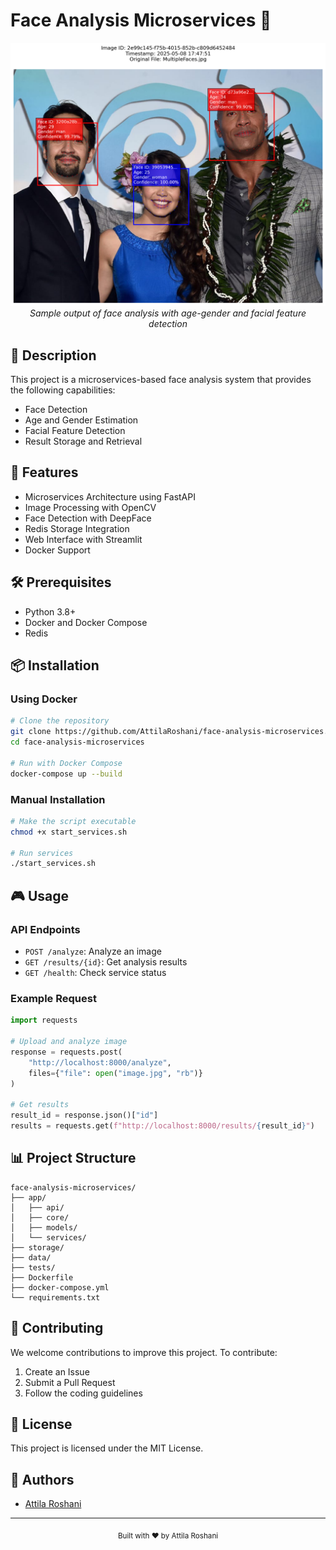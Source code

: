 # Face Analysis Microservices 🎯

<div align="center">
  <img src="output/2e99c145-f75b-4015-852b-c809d6452484.png" alt="Face Analysis Result" width="600"/>
  <br>
  <em>Sample output of face analysis with age-gender and  facial feature detection</em>
</div>

## 📝 Description
This project is a microservices-based face analysis system that provides the following capabilities:
- Face Detection
- Age and Gender Estimation
- Facial Feature Detection
- Result Storage and Retrieval

## 🚀 Features
- Microservices Architecture using FastAPI
- Image Processing with OpenCV
- Face Detection with DeepFace
- Redis Storage Integration
- Web Interface with Streamlit
- Docker Support

## 🛠️ Prerequisites
- Python 3.8+
- Docker and Docker Compose
- Redis

## 📦 Installation

### Using Docker
```bash
# Clone the repository
git clone https://github.com/AttilaRoshani/face-analysis-microservices.git
cd face-analysis-microservices

# Run with Docker Compose
docker-compose up --build
```

### Manual Installation
```bash
# Make the script executable
chmod +x start_services.sh

# Run services
./start_services.sh
```

## 🎮 Usage

### API Endpoints
- `POST /analyze`: Analyze an image
- `GET /results/{id}`: Get analysis results
- `GET /health`: Check service status

### Example Request
```python
import requests

# Upload and analyze image
response = requests.post(
    "http://localhost:8000/analyze",
    files={"file": open("image.jpg", "rb")}
)

# Get results
result_id = response.json()["id"]
results = requests.get(f"http://localhost:8000/results/{result_id}")
```

## 📊 Project Structure
```
face-analysis-microservices/
├── app/
│   ├── api/
│   ├── core/
│   ├── models/
│   └── services/
├── storage/
├── data/
├── tests/
├── Dockerfile
├── docker-compose.yml
└── requirements.txt
```

## 🤝 Contributing
We welcome contributions to improve this project. To contribute:
1. Create an Issue
2. Submit a Pull Request
3. Follow the coding guidelines

## 📄 License
This project is licensed under the MIT License.

## 👥 Authors
- [Attila Roshani](https://github.com/AttilaRoshani)

---
<div align="center">
  <sub>Built with ❤️ by Attila Roshani</sub>
</div> 
